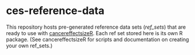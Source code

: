 # ces-reference-data
This repository hosts pre-generated reference data sets (*ref_sets*) that are ready to use with [cancereffectsizeR](https://townsend-lab-yale.github.io/cancereffectsizeR/). Each ref set stored here is its own R package. (See cancereffectsizeR for scripts and documentation on creating your own ref_sets.)
